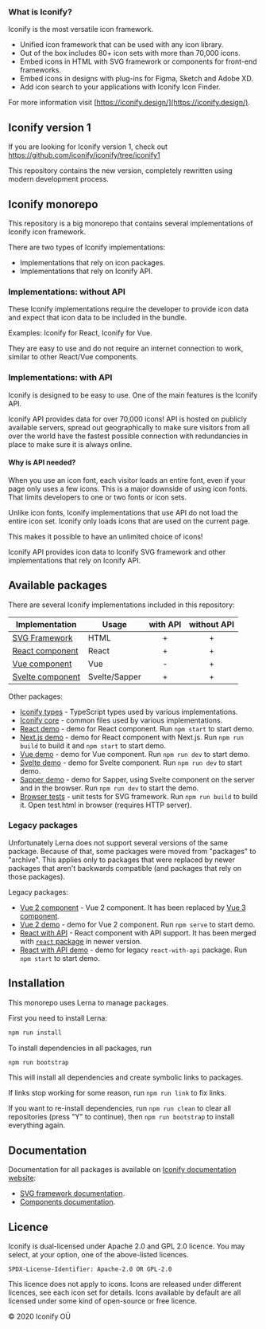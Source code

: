 ### What is Iconify?

Iconify is the most versatile icon framework.

-   Unified icon framework that can be used with any icon library.
-   Out of the box includes 80+ icon sets with more than 70,000 icons.
-   Embed icons in HTML with SVG framework or components for front-end frameworks.
-   Embed icons in designs with plug-ins for Figma, Sketch and Adobe XD.
-   Add icon search to your applications with Iconify Icon Finder.

For more information visit [https://iconify.design/](https://iconify.design/).

## Iconify version 1

If you are looking for Iconify version 1, check out https://github.com/iconify/iconify/tree/iconify1

This repository contains the new version, completely rewritten using modern development process.

## Iconify monorepo

This repository is a big monorepo that contains several implementations of Iconify icon framework.

There are two types of Iconify implementations:

-   Implementations that rely on icon packages.
-   Implementations that rely on Iconify API.

### Implementations: without API

These Iconify implementations require the developer to provide icon data and expect that icon data to be included in the bundle.

Examples: Iconify for React, Iconify for Vue.

They are easy to use and do not require an internet connection to work, similar to other React/Vue components.

### Implementations: with API

Iconify is designed to be easy to use. One of the main features is the Iconify API.

Iconify API provides data for over 70,000 icons! API is hosted on publicly available servers, spread out geographically to make sure visitors from all over the world have the fastest possible connection with redundancies in place to make sure it is always online.

#### Why is API needed?

When you use an icon font, each visitor loads an entire font, even if your page only uses a few icons. This is a major downside of using icon fonts. That limits developers to one or two fonts or icon sets.

Unlike icon fonts, Iconify implementations that use API do not load the entire icon set. Iconify only loads icons that are used on the current page.

This makes it possible to have an unlimited choice of icons!

Iconify API provides icon data to Iconify SVG framework and other implementations that rely on Iconify API.

## Available packages

There are several Iconify implementations included in this repository:

| Implementation                                         | Usage         | with API | without API |
| ------------------------------------------------------ | ------------- | :------: | :---------: |
| [SVG Framework](./packages/iconify/)                   | HTML          |    +     |      +      |
| [React component](./packages/react/)                   | React         |    +     |      +      |
| [Vue component](./packages/vue/)                       | Vue           |    -     |      +      |
| [Svelte component](./packages/svelte/)                 | Svelte/Sapper |    +     |      +      |

Other packages:

-   [Iconify types](./packages/types/) - TypeScript types used by various implementations.
-   [Iconify core](./packages/core/) - common files used by various implementations.
-   [React demo](./packages/react-demo/) - demo for React component. Run `npm start` to start demo.
-   [Next.js demo](./packages/nextjs-demo/) - demo for React component with Next.js. Run `npm run build` to build it and `npm start` to start demo.
-   [Vue demo](./packages/vue-demo/) - demo for Vue component. Run `npm run dev` to start demo.
-   [Svelte demo](./packages/svelte-demo/) - demo for Svelte component. Run `npm run dev` to start demo.
-   [Sapper demo](./packages/sapper-demo/) - demo for Sapper, using Svelte component on the server and in the browser. Run `npm run dev` to start the demo.
-   [Browser tests](./packages/browser-tests/) - unit tests for SVG framework. Run `npm run build` to build it. Open test.html in browser (requires HTTP server).

### Legacy packages

Unfortunately Lerna does not support several versions of the same package. Because of that, some packages were moved from "packages" to "archive". This applies only to packages that were replaced by newer packages that aren't backwards compatible (and packages that rely on those packages).

Legacy packages:

-   [Vue 2 component](./archive/vue2/) - Vue 2 component. It has been replaced by [Vue 3 component](./packages/vue/).
-   [Vue 2 demo](./archive/vue2-demo/) - demo for Vue 2 component. Run `npm serve` to start demo.
-   [React with API](./archive/react-with-api/) - React component with API support. It has been merged with [`react` package](./packages/react/) in newer version.
-   [React with API demo](./archive/react-demo-with-api/) - demo for legacy `react-with-api` package. Run `npm start` to start demo.

## Installation

This monorepo uses Lerna to manage packages.

First you need to install Lerna:

```bash
npm run install
```

To install dependencies in all packages, run

```bash
npm run bootstrap
```

This will install all dependencies and create symbolic links to packages.

If links stop working for some reason, run `npm run link` to fix links.

If you want to re-install dependencies, run `npm run clean` to clear all repositories (press "Y" to continue), then `npm run bootstrap` to install everything again.

## Documentation

Documentation for all packages is available on [Iconify documentation website](https://docs.iconify.design/implementations/):

-   [SVG framework documentation](https://docs.iconify.design/implementations/svg-framework/).
-   [Components documentation](https://docs.iconify.design/implementations/components/).

## Licence

Iconify is dual-licensed under Apache 2.0 and GPL 2.0 licence. You may select, at your option, one of the above-listed licences.

`SPDX-License-Identifier: Apache-2.0 OR GPL-2.0`

This licence does not apply to icons. Icons are released under different licences, see each icon set for details.
Icons available by default are all licensed under some kind of open-source or free licence.

© 2020 Iconify OÜ

